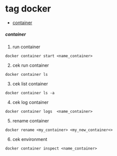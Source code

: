 # tag docker

- [container](#container)

##### container

1. run container 
```
docker container start <name_container>
```

2. cek run container
```
docker container ls
```

3. cek list container 
```
docker container ls -a
```

4. cek log container
```
docker container logs  <name_container>
```

5. rename container
```
docker rename <my_container> <my_new_container<>
```

6. cek environment
```
docker container inspect <name_container>
```
